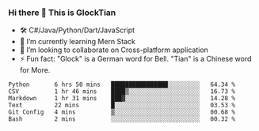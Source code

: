 ### Hi there 👋 This is GlockTian

- 🛠️ C#/Java/Python/Dart/JavaScript
- 🌱 I’m currently learning Mern Stack
- 👯 I’m looking to collaborate on Cross-platform application
- ⚡ Fun fact: "Glock" is a German word for Bell. "Tian" is a Chinese word for More.


<!--START_SECTION:waka-->

```text
Python       6 hrs 50 mins   ████████████████░░░░░░░░░   64.34 %
CSV          1 hr 46 mins    ████▒░░░░░░░░░░░░░░░░░░░░   16.73 %
Markdown     1 hr 31 mins    ███▓░░░░░░░░░░░░░░░░░░░░░   14.28 %
Text         22 mins         █░░░░░░░░░░░░░░░░░░░░░░░░   03.53 %
Git Config   4 mins          ▒░░░░░░░░░░░░░░░░░░░░░░░░   00.68 %
Bash         2 mins          ░░░░░░░░░░░░░░░░░░░░░░░░░   00.32 %
```

<!--END_SECTION:waka-->

<!--
**GlockTian/GlockTian** is a ✨ _special_ ✨ repository because its `README.md` (this file) appears on your GitHub profile.

Here are some ideas to get you started:

- 🔭 I’m currently working on ...
- 🌱 I’m currently learning ...
- 👯 I’m looking to collaborate on ...
- 🤔 I’m looking for help with ...
- 💬 Ask me about ...
- 📫 How to reach me: ...
- 😄 Pronouns: ...
- ⚡ Fun fact: ...
-->
